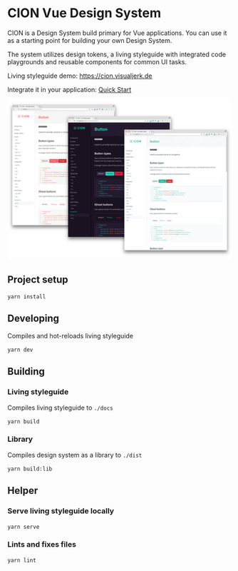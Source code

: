 # CION Vue Design System

CION is a Design System build primary for Vue applications. You can use it as a starting point for building your own Design System.

The system utilizes design tokens, a living styleguide with integrated code playgrounds and reusable components for common UI tasks.

Living styleguide demo: https://cion.visualjerk.de

Integrate it in your application: [Quick Start](https://github.com/visualjerk/vue-cion-design-system/wiki/Quick-Start)

[![Screenshot](./preview/customize.png)](/raw/master/preview/customize.png)

## Project setup
```
yarn install
```

## Developing

Compiles and hot-reloads living styleguide

```
yarn dev
```

## Building

### Living styleguide


Compiles living styleguide to `./docs`

```
yarn build
```

### Library

Compiles design system as a library to `./dist`

```
yarn build:lib
```

## Helper

### Serve living styleguide locally
```
yarn serve
```

### Lints and fixes files
```
yarn lint
```
